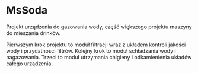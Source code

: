 # MsSoda
Projekt urządzenia do gazowania wody, część większego projektu maszyny do mieszania drinków. 

Pierwszym krok projektu to moduł filtracji wraz z układem kontroli jakości wody i przydatności filtrów. 
Kolejny krok to moduł schładzania wody i nagazowania. 
Trzeci to moduł utrzymania chigieny i odkamienienia układów całego urządzenia.
